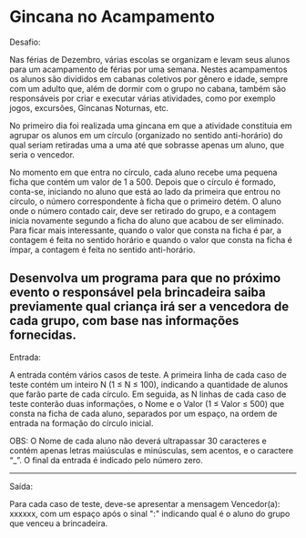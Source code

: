 # Gincana no Acampamento

Desafio:

 Nas férias de Dezembro, várias escolas se organizam e levam seus
alunos para um acampamento de férias por uma semana. Nestes acampamentos
os alunos são divididos em cabanas coletivos por gênero e idade, sempre
com um adulto que, além de dormir com o grupo no cabana, também são
responsáveis por criar e executar várias atividades, como por exemplo
jogos, excursões, Gincanas Noturnas, etc.

 No primeiro dia foi realizada uma gincana em que a atividade constituia
em agrupar os alunos em um círculo (organizado no sentido anti-horário) do
qual seriam retiradas uma a uma até que sobrasse apenas um aluno, que seria
o vencedor.

 No momento em que entra no círculo, cada aluno recebe uma pequena ficha
que contém um valor de 1 a 500. Depois que o círculo é formado, conta-se,
iniciando no aluno que está ao lado da primeira que entrou no círculo, o
número correspondente à ficha que o primeiro detém. O aluno onde o número
contado cair, deve ser retirado do grupo, e a contagem inicia novamente
segundo a ficha do aluno que acabou de ser eliminado. Para ficar mais
interessante, quando o valor que consta na ficha é par, a contagem é feita
no sentido horário e quando o valor que consta na ficha é ímpar, a contagem
é feita no sentido anti-horário.

 Desenvolva um programa para que no próximo evento o responsável pela brincadeira
saiba previamente qual criança irá ser a vencedora de cada grupo, com base nas
informações fornecidas.
---

Entrada:


A entrada contém vários casos de teste. A primeira linha de cada caso de teste
contém um inteiro N (1 ≤ N ≤ 100), indicando a quantidade de alunos que farão parte
de cada círculo. Em seguida, as N linhas de cada caso de teste conterão duas informações,
o Nome e o Valor (1 ≤ Valor ≤ 500) que consta na ficha de cada aluno, separados por um
espaço, na ordem de entrada na formação do círculo inicial.

 OBS: O Nome de cada aluno não deverá ultrapassar 30 caracteres e contém apenas letras
maiúsculas e minúsculas, sem acentos, e o caractere “_”. O final da entrada é indicado
pelo número zero.

---

Saída:

 Para cada caso de teste, deve-se apresentar a mensagem Vencedor(a): xxxxxx, com um espaço
 após o sinal ":" indicando qual é o aluno do grupo que venceu a brincadeira.
